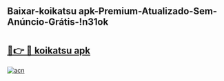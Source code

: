 
## Baixar-koikatsu apk-Premium-Atualizado-Sem-Anúncio-Grátis-!n31ok

# <h2><a href="https://andorid.site?title=koikatsu_apk&ref=27">🔗👉 🔴 koikatsu apk</a></h2>

[![acn](https://github.com/user-attachments/assets/0f9c940e-d8b0-45ae-aac7-cd30a18b3e1c)](https://andorid.site?title=koikatsu_apk&ref=27)


